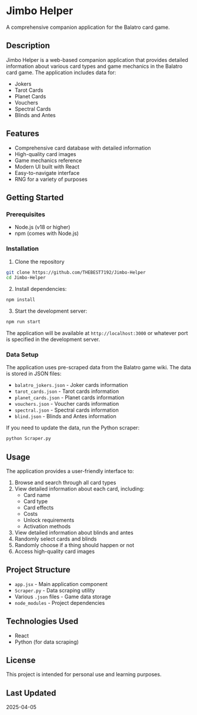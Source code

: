 # Jimbo Helper

A comprehensive companion application for the Balatro card game.

## Description

Jimbo Helper is a web-based companion application that provides detailed information about various card types and game mechanics in the Balatro card game. The application includes data for:
- Jokers
- Tarot Cards
- Planet Cards
- Vouchers
- Spectral Cards
- Blinds and Antes

## Features

- Comprehensive card database with detailed information
- High-quality card images
- Game mechanics reference
- Modern UI built with React
- Easy-to-navigate interface
- RNG for a variety of purposes

## Getting Started

### Prerequisites

- Node.js (v18 or higher)
- npm (comes with Node.js)

### Installation

1. Clone the repository
```bash
git clone https://github.com/THEBEST7192/Jimbo-Helper
cd Jimbo-Helper
```

2. Install dependencies:
```bash
npm install
```

3. Start the development server:
```bash
npm run start
```

The application will be available at `http://localhost:3000` or whatever port is specified in the development server.

### Data Setup

The application uses pre-scraped data from the Balatro game wiki. The data is stored in JSON files:
- `balatro_jokers.json` - Joker cards information
- `tarot_cards.json` - Tarot cards information
- `planet_cards.json` - Planet cards information
- `vouchers.json` - Voucher cards information
- `spectral.json` - Spectral cards information
- `blind.json` - Blinds and Antes information

If you need to update the data, run the Python scraper:
```bash
python Scraper.py
```

## Usage

The application provides a user-friendly interface to:

1. Browse and search through all card types
2. View detailed information about each card, including:
   - Card name
   - Card type
   - Card effects
   - Costs
   - Unlock requirements
   - Activation methods
3. View detailed information about blinds and antes
4. Randomly select cards and blinds
5. Randomly choose if a thing should happen or not
6. Access high-quality card images

## Project Structure

- `app.jsx` - Main application component
- `Scraper.py` - Data scraping utility
- Various `.json` files - Game data storage
- `node_modules` - Project dependencies

## Technologies Used

- React
- Python (for data scraping)

## License

This project is intended for personal use and learning purposes.

## Last Updated

2025-04-05